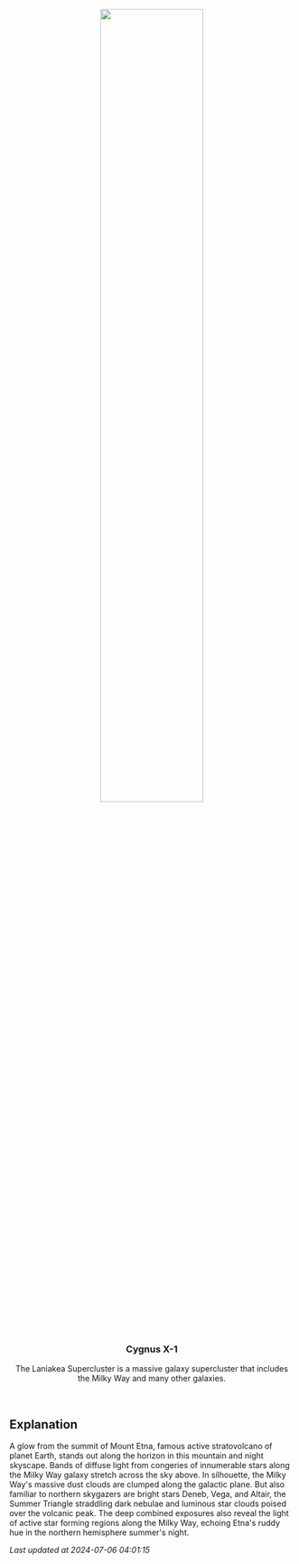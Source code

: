 <p align='center'>
    <img src='https://apod.nasa.gov/apod/image/2407/GianniTumino_Etna&MW_14mm_JPG_LOGO__1024pix.jpg' width='60%' />
    <h3 align="center">Cygnus X-1</h3>
    <p align="center">The Laniakea Supercluster is a massive galaxy supercluster that includes the Milky Way and many other galaxies.</p>
</p>
<br/>

Explanation
--
A glow from the summit of Mount Etna, famous active stratovolcano of planet Earth, stands out along the horizon in this mountain and night skyscape. Bands of diffuse light from congeries of innumerable stars along the Milky Way galaxy stretch across the sky above. In silhouette, the Milky Way's massive dust clouds are clumped along the galactic plane. But also familiar to northern skygazers are bright stars Deneb, Vega, and Altair, the Summer Triangle straddling dark nebulae and luminous star clouds poised over the volcanic peak. The deep combined exposures also reveal the light of active star forming regions along the Milky Way, echoing Etna's ruddy hue in the northern hemisphere summer's night.


*Last updated at 2024-07-06 04:01:15*
